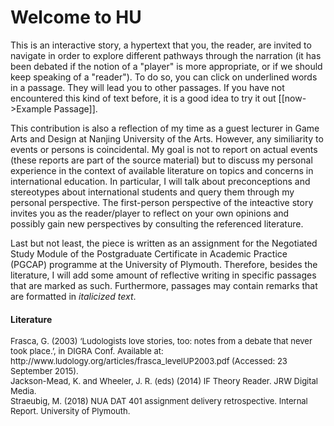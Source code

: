 # Welcome to HU

This is an interactive story, a hypertext that you, the reader, are invited to navigate in order to explore different pathways through the narration (it has been debated if the notion of a "player" is more appropriate, or if we should keep speaking of a "reader"). To do so, you can click on underlined words in a passage. They will lead you to other passages. If you have not encountered this kind of text before, it is a good idea to try it out [[now->Example Passage]].

This contribution is also a reflection of my time as a guest lecturer in Game Arts and Design at Nanjing University of the Arts. However, any similiarity to events or persons is coincidental. My goal is not to report on actual events (these reports are part of the source material) but to discuss my personal experience in the context of available literature on topics and concerns in international education. In particular, I will talk about preconceptions and stereotypes about international students and query them through my personal perspective. The first-person perspective of the inteactive story invites you as the reader/player to reflect on your own opinions and possibly gain new perspectives by consulting the referenced literature.

Last but not least, the piece is written as an assignment for the Negotiated Study Module of the Postgraduate Certificate in Academic Practice (PGCAP) programme at the University of Plymouth. Therefore, besides the literature, I will add some amount of reflective writing in specific passages that are marked as such. Furthermore, passages may contain remarks that are formatted in _italicized text_.

#### Literature
<font size="-1">
Frasca, G. (2003) ‘Ludologists love stories, too: notes from a debate that never took place.’, in DIGRA Conf. Available at: http://www.ludology.org/articles/frasca_levelUP2003.pdf (Accessed: 23 September 2015).
<br>
Jackson-Mead, K. and Wheeler, J. R. (eds) (2014) IF Theory Reader. JRW Digital Media.
<br>
Straeubig, M. (2018) NUA DAT 401 assignment delivery retrospective. Internal Report. University of Plymouth.
</font>
